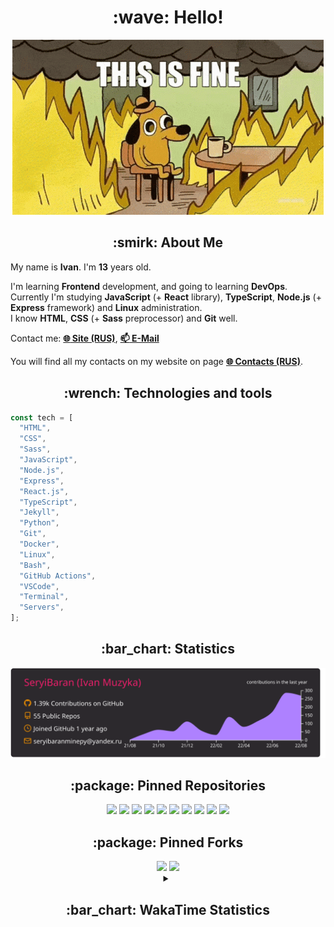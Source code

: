 <h1 align="center">:wave: Hello!</h1>

<p align="center"><img src="images/this-is-fine.gif" /></p>

<h2 align="center">:smirk: About Me</h2>

My name is **Ivan**. I'm **13** years old.

I'm learning **Frontend** development, and going to learning **DevOps**.  
Currently I'm studying **JavaScript** (+ **React** library), **TypeScript**, **Node.js** (+ **Express** framework) and **Linux** administration.  
I know **HTML**, **CSS** (+ **Sass** preprocessor) and **Git** well.

Contact me: [**:globe_with_meridians: Site (RUS)**](https://seryibaran.github.io), [**:mailbox: E-Mail**](mailto:seryibaranminepy@yandex.ru)

You will find all my contacts on my website on page [**:globe_with_meridians: Contacts (RUS)**](https://seryibaran.github.io/contacts).

<h2 align="center">:wrench: Technologies and tools</h2>

```js
const tech = [
  "HTML",
  "CSS",
  "Sass",
  "JavaScript",
  "Node.js",
  "Express",
  "React.js",
  "TypeScript",
  "Jekyll",
  "Python",
  "Git",
  "Docker",
  "Linux",
  "Bash",
  "GitHub Actions",
  "VSCode",
  "Terminal",
  "Servers",
];
```

<h2 align="center">:bar_chart: Statistics</h2>

<div align="center">
  <img src="https://raw.githubusercontent.com/SeryiBaran/seryibaran/master/profile-summary-card-output/monokai/0-profile-details.svg" />
</div>

<h2 align="center">:package: Pinned Repositories</h2>

<div align="center">
  <a href="https://github.com/SeryiBaran/seryibaran.github.io"><img src="https://github-readme-stats.vercel.app/api/pin/?username=SeryiBaran&repo=seryibaran.github.io" /></a>
  <a href="https://github.com/SeryiBaran/useUseful.js"><img src="https://github-readme-stats.vercel.app/api/pin/?username=SeryiBaran&repo=useUseful.js" /></a>
  <a href="https://github.com/SeryiBaran/Standard.css"><img src="https://github-readme-stats.vercel.app/api/pin/?username=SeryiBaran&repo=Standard.css" /></a>
  <a href="https://github.com/SeryiBaran/tg-it-chats"><img src="https://github-readme-stats.vercel.app/api/pin/?username=SeryiBaran&repo=tg-it-chats" /></a>
  <a href="https://github.com/SeryiBaran/dotfiles"><img src="https://github-readme-stats.vercel.app/api/pin/?username=SeryiBaran&repo=dotfiles" /></a>
  <a href="https://github.com/SeryiBaran/tools"><img src="https://github-readme-stats.vercel.app/api/pin/?username=SeryiBaran&repo=tools" /></a>
  <a href="https://github.com/SeryiBaran/ddtReactCourse"><img src="https://github-readme-stats.vercel.app/api/pin/?username=SeryiBaran&repo=ddtReactCourse" /></a>
  <a href="https://github.com/SeryiBaran/ivan-pylight-shot"><img src="https://github-readme-stats.vercel.app/api/pin/?username=SeryiBaran&repo=ivan-pylight-shot" /></a>
  <a href="https://github.com/SeryiBaran/mock-api"><img src="https://github-readme-stats.vercel.app/api/pin/?username=SeryiBaran&repo=mock-api" /></a>
  <a href="https://github.com/SeryiBaran/learn-web"><img src="https://github-readme-stats.vercel.app/api/pin/?username=SeryiBaran&repo=learn-web" /></a>
</div>

<h2 align="center">:package: Pinned Forks</h2>

<div align="center">
  <a href="https://github.com/Erghel/Answerius"><img src="https://github-readme-stats.vercel.app/api/pin/?username=Erghel&repo=Answerius" /></a>
  <a href="https://github.com/f5ociety/Trydex"><img src="https://github-readme-stats.vercel.app/api/pin/?username=f5ociety&repo=Trydex" /></a>
</div>

<details>
  <summary align="center"><h2>:bar_chart: WakaTime Statistics</h2></summary>

<!--START_SECTION:waka-->
![Code Time](http://img.shields.io/badge/Code%20Time-90%20hrs%2028%20mins-blue)

![Profile Views](http://img.shields.io/badge/Profile%20Views-0-blue)

**🐱 My GitHub Data** 

> 🏆 1,130 Contributions in the Year 2022
 > 
> 📦 303.9 kB Used in GitHub's Storage 
 > 
> 🚫 Not Opted to Hire
 > 
> 📜 65 Public Repositories 
 > 
> 🔑 1 Private Repository 
 > 
**I'm an Early 🐤** 

```text
🌞 Morning    215 commits    █████░░░░░░░░░░░░░░░░░░░░   20.85% 
🌆 Daytime    494 commits    ████████████░░░░░░░░░░░░░   47.91% 
🌃 Evening    312 commits    ███████░░░░░░░░░░░░░░░░░░   30.26% 
🌙 Night      10 commits     ░░░░░░░░░░░░░░░░░░░░░░░░░   0.97%

```
📅 **I'm Most Productive on Wednesday** 

```text
Monday       158 commits    ███░░░░░░░░░░░░░░░░░░░░░░   15.32% 
Tuesday      116 commits    ██░░░░░░░░░░░░░░░░░░░░░░░   11.25% 
Wednesday    206 commits    █████░░░░░░░░░░░░░░░░░░░░   19.98% 
Thursday     140 commits    ███░░░░░░░░░░░░░░░░░░░░░░   13.58% 
Friday       174 commits    ████░░░░░░░░░░░░░░░░░░░░░   16.88% 
Saturday     122 commits    ███░░░░░░░░░░░░░░░░░░░░░░   11.83% 
Sunday       115 commits    ██░░░░░░░░░░░░░░░░░░░░░░░   11.15%

```


📊 **This Week I Spent My Time On** 

```text
⌚︎ Time Zone: Europe/Moscow

💬 Programming Languages: 
JavaScript               2 hrs 5 mins        ██████░░░░░░░░░░░░░░░░░░░   27.15% 
HTML                     1 hr 50 mins        ██████░░░░░░░░░░░░░░░░░░░   23.9% 
TypeScript               1 hr 26 mins        ████░░░░░░░░░░░░░░░░░░░░░   18.79% 
Markdown                 44 mins             ██░░░░░░░░░░░░░░░░░░░░░░░   9.58% 
Text                     31 mins             █░░░░░░░░░░░░░░░░░░░░░░░░   6.9%

🔥 Editors: 
VS Code                  4 hrs 35 mins       ███████████████░░░░░░░░░░   59.66% 
Sublime Text             3 hrs 6 mins        ██████████░░░░░░░░░░░░░░░   40.34%

🐱‍💻 Projects: 
browsersync-gui          1 hr 44 mins        █████░░░░░░░░░░░░░░░░░░░░   22.71% 
ddtReactCourse           1 hr 36 mins        █████░░░░░░░░░░░░░░░░░░░░   20.92% 
vanilla                  45 mins             ██░░░░░░░░░░░░░░░░░░░░░░░   9.88% 
useUseful.js             43 mins             ██░░░░░░░░░░░░░░░░░░░░░░░   9.41% 
tg-it-chats              41 mins             ██░░░░░░░░░░░░░░░░░░░░░░░   8.9%

💻 Operating System: 
Linux                    7 hrs 41 mins       █████████████████████████   100.0%

```

**I Mostly Code in JavaScript** 

```text
JavaScript               17 repos            ███████░░░░░░░░░░░░░░░░░░   31.48% 
HTML                     13 repos            ██████░░░░░░░░░░░░░░░░░░░   24.07% 
SCSS                     7 repos             ███░░░░░░░░░░░░░░░░░░░░░░   12.96% 
Python                   5 repos             ██░░░░░░░░░░░░░░░░░░░░░░░   9.26% 
Shell                    3 repos             █░░░░░░░░░░░░░░░░░░░░░░░░   5.56%

```


**Timeline**

![Chart not found](https://raw.githubusercontent.com/SeryiBaran/SeryiBaran/master/charts/bar_graph.png) 


 Last Updated on 29/08/2022 12:41:41 UTC
<!--END_SECTION:waka-->

</details>
